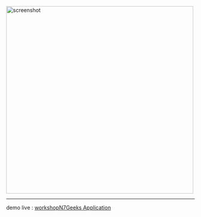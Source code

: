 
<img src="https://github.com/Abdelmalek123-Ennani/animated-sniffle/blob/master/React-App.png" height="500" alt="screenshot" />
<hr />
demo live : <a href="https://workshopgeeks.netlify.app/">workshopN7Geeks Application</a>
